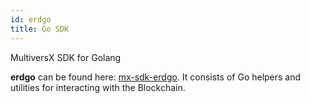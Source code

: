 ```yaml
---
id: erdgo
title: Go SDK
---
```


MultiversX SDK for Golang

**erdgo** can be found here: [mx-sdk-erdgo](https://github.com/multiversx/mx-sdk-erdgo/).
It consists of Go helpers and utilities for interacting with the Blockchain.
